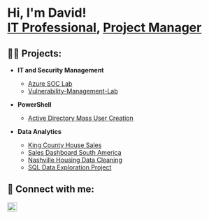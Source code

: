 <h1>Hi, I'm David! <br/><a href="https://github.com/Dsuleodu1">IT Professional</a>, <a href="https://www.linkedin.com/in/dsuleodu/">Project Manager</a>

<h2>👨‍💻 Projects:</h2> 

- <b>IT and Security Management </b>
  - [Azure SOC Lab](https://github.com/Dsuleodu1/Azure-Soc-Lab)
  - [Vulnerability-Management-Lab](https://github.com/Dsuleodu1/Vulnerability-Management-)
- <b>PowerShell</b>
  - [Active Directory Mass User Creation](https://github.com/Dsuleodu1/Active-Directory-Bulk-User-Creation)
  
- <b>Data Analytics</b>
  - [King County House Sales](https://public.tableau.com/app/profile/david.suleodu/viz/KingCountyHouseSales_16955214568310/KingCountyHouseSalesDashboard)
  - [Sales Dashboard South America](https://view.officeapps.live.com/op/view.aspx?src=https%3A%2F%2Fraw.githubusercontent.com%2FDsuleodu1%2FDataAnalystProjects%2Frefs%2Fheads%2Fmain%2FSales%2520Dashboard%2520South%2520America.xlsx&wdOrigin=BROWSELINK)
  - [Nashville Housing Data Cleaning](https://github.com/Dsuleodu1/NashvilleHousingDataCleaning/blob/main/README.md)
  - [SQL Data Exploration Project](https://github.com/Dsuleodu1/SQL-Data-Exploration-Project/blob/main/README.md)
  
 




<h2> 🤳 Connect with me:</h2>

[<img align="left" alt="JoshMadakor | LinkedIn" width="22px" src="https://cdn.jsdelivr.net/npm/simple-icons@v3/icons/linkedin.svg" />][linkedin]



[linkedin]: https://www.linkedin.com/in/dsuleodu/

<!--
**joshmadakor1/joshmadakor1** is a ✨ _special_ ✨ repository because its `README.md` (this file) appears on your GitHub profile.

Here are some ideas to get you started:

- 🔭 I’m currently working on ...
- 🌱 I’m currently learning ...
- 👯 I’m looking to collaborate on ...
- 🤔 I’m looking for help with ...
- 💬 Ask me about ...
- 📫 How to reach me: ...
- 😄 Pronouns: ...
- ⚡ Fun fact: ...
-->
